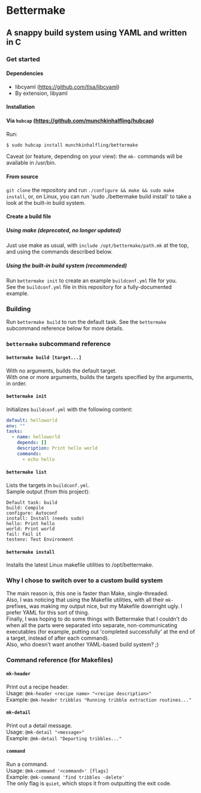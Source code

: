 # Bettermake
## A snappy build system using YAML and written in C
### Get started
#### Dependencies
- libcyaml (<https://github.com/tlsa/libcyaml>)
- By extension, libyaml

#### Installation
#### Via `hubcap` (<https://github.com/munchkinhalfling/hubcap>)
Run:
```sh
$ sudo hubcap install munchkinhalfling/bettermake
```
Caveat (or feature, depending on your view): the `mk-` commands will be available in /usr/bin.
#### From source
`git clone` the repository and run `./configure && make && sudo make install`, or, on Linux, you can run 'sudo ./bettermake build install' to take a look at the built-in build system.

#### Create a build file
##### Using make (deprecated, no longer updated)
Just use make as usual, with `include /opt/bettermake/path.mk` at the top, and using the commands described below.
##### Using the built-in build system (recommended)
Run `bettermake init` to create an example `buildconf.yml` file for you. \
See the `buildconf.yml` file in this repository for a fully-documented example.

### Building
Run `bettermake build` to run the default task.
See the `bettermake` subcommand reference below for more details.

### `bettermake` subcommand reference
#### `bettermake build [target...]`
With no arguments, builds the default target. \
With one or more arguments, builds the targets specified by the arguments, in order.

#### `bettermake init`
Initializes `buildconf.yml` with the following content:
```yaml
default: helloworld
env: ""
tasks:
  - name: helloworld
    depends: []
    description: Print hello world
    commands:
      - echo hello
```

#### `bettermake list`
Lists the targets in `buildconf.yml`. \
Sample output (from this project):
```
Default task: build
build: Compile
configure: Autoconf
install: Install (needs sudo)
hello: Print hello
world: Print world
fail: Fail it
testenv: Test Environment
```

#### `bettermake install`
Installs the latest Linux makefile utilities to /opt/bettermake.

### Why I chose to switch over to a custom build system
The main reason is, this one is faster than Make, single-threaded. \
Also, I was noticing that using the Makefile utilities, with all their `mk-` prefixes, was making my output nice, but my Makefile downright ugly. I prefer YAML for this sort of thing. \
Finally, I was hoping to do some things with Bettermake that I couldn't do when all the parts were separated into separate, non-communicating executables (for example, putting out 'completed successfully' at the end of a target, instead of after each command). \
Also, who doesn't want another YAML-based build system? ;)


### Command reference (for Makefiles)
#### `mk-header`
Print out a recipe header. \
Usage: `@mk-header <recipe name> "<recipe description>"` \
Example: `@mk-header tribbles "Running tribble extraction routines..."`

#### `mk-detail`
Print out a detail message. \
Usage: `@mk-detail "<message>"` \
Example: `@mk-detail "Deporting tribbles..."`

#### `command`
Run a command. \
Usage: `@mk-command '<command>' [flags]` \
Example: `@mk-command 'find tribbles -delete'` \
The only flag is `quiet`, which stops it from outputting the exit code.
